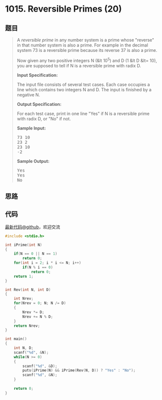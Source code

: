 <h1>1015. Reversible Primes (20)</h1>

## 题目

> <div id="problemContent">
> <p>A <i>reversible prime</i> in any number system is a prime whose "reverse" in that number system is also a prime. For example in the decimal system 73 is a reversible prime because its reverse 37 is also a prime.
> </p>
> <p>Now given any two positive integers N (&amp;lt 10<sup>5</sup>) and D (1 &amp;lt D &amp;lt= 10), you are supposed to tell if N is a reversible prime with radix D.
> 
> </p><p><b>
> Input Specification:
> </b></p>
> <p>The input file consists of several test cases.  Each case occupies a line which contains two integers N and D.  The input is finished by a negative N.</p>
> <p><b>
> Output Specification:
> </b></p>
> <p>For each test case, print in one line "Yes" if N is a reversible prime with radix D, or "No" if not.</p>
> <b>Sample Input:</b><pre>
> 73 10
> 23 2
> 23 10
> -2
> </pre>
> <b>Sample Output:</b><pre>
> Yes
> Yes
> No
> </pre>
> </div>

## 思路


## 代码

[最新代码@github](https://github.com/OliverLew/PAT/blob/master/PATAdvanced/1015.c)，欢迎交流
```c
#include <stdio.h>

int iPrime(int N)
{
    if(N == 0 || N == 1)
        return 0;
    for(int i = 2; i * i <= N; i++)
        if(N % i == 0)
            return 0;
    return 1;
}

int Rev(int N, int D)
{
    int Nrev;
    for(Nrev = 0; N; N /= D)
    {    
        Nrev *= D; 
        Nrev += N % D;
    }
    return Nrev;
}

int main()
{
    int N, D;
    scanf("%d", &N);
    while(N >= 0)
    {
        scanf("%d", &D);
        puts(iPrime(N) && iPrime(Rev(N, D)) ? "Yes" : "No");
        scanf("%d", &N);
    }
    
    return 0;
}

```